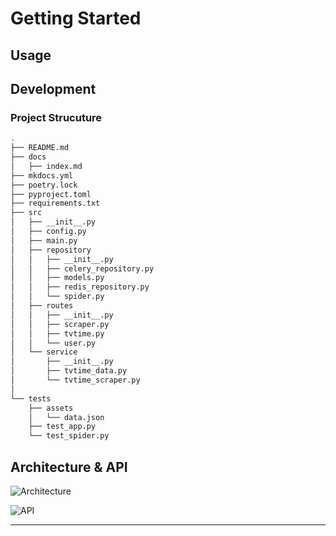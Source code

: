 # Getting Started

## Usage

## Development

### Project Strucuture

```bash
.
├── README.md
├── docs
│   ├── index.md
├── mkdocs.yml
├── poetry.lock
├── pyproject.toml
├── requirements.txt
├── src
│   ├── __init__.py
│   ├── config.py
│   ├── main.py
│   ├── repository
│   │   ├── __init__.py
│   │   ├── celery_repository.py
│   │   ├── models.py
│   │   ├── redis_repository.py
│   │   └── spider.py
│   ├── routes
│   │   ├── __init__.py
│   │   ├── scraper.py
│   │   ├── tvtime.py
│   │   └── user.py
│   └── service
│       ├── __init__.py
│       ├── tvtime_data.py
│       └── tvtime_scraper.py
│  
└── tests
    ├── assets
    │   └── data.json
    ├── test_app.py
    └── test_spider.py
```

## Architecture & API

![Architecture](https://drive.google.com/uc?export=view&id=1EOAMykKKfjmsLSeXlrIw4QOsD3BSgAZU)

![API](https://drive.google.com/uc?export=view&id=1AhywkAhRfkQv_xdmGha4vFxjuqfKLAkk)

---
